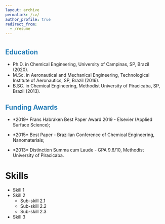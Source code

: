 ```yaml
---
layout: archive
permalink: /cv/
author_profile: true
redirect_from:
  - /resume
---
```


<p style="margin-bottom:1cm;"></p>


<p style="margin-bottom:1cm;"></p>
<h2>
<font color="#2980b9">Education</font>
</h2>

* Ph.D. in Chemical Engineering, University of Campinas, SP, Brazil (2020).
* M.Sc. in Aeronautical and Mechanical Engineering, Technological Institute of 
Aeronautics, SP, Brazil (2016).
* B.SC. in Chemical Engineering, Methodist University of Piracicaba, SP, Brazil (2013). 

<h2>
<font color="#2980b9">Funding Awards</font>
</h2>

* <p>*2019* Frans Habraken Best Paper Award 2019 - Elsevier (Applied Surface Science);</p>
* <p>*2015* Best Paper - Brazilian Conference of Chemical Engineering, Nanomaterials;</p>
* <p>*2013* Distinction Summa cum Laude - GPA 9.6/10, Methodist University of Piracicaba.</p>

  
Skills
======
* Skill 1
* Skill 2
  * Sub-skill 2.1
  * Sub-skill 2.2
  * Sub-skill 2.3
* Skill 3

  
